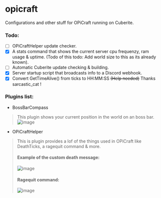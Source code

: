 # opicraft

Configurations and other stuff for OPiCraft running on Cuberite.
### Todo:
- [ ] OPiCraftHelper update checker.
- [X] A stats command that shows the current server cpu frequenzy, ram usage & uptime. (Todo of this todo: Add world size to this as its already known).
- [ ] Automatic Cuberite update checking & building.
- [X] Server startup script that broadcasts info to a Discord webhook.
- [X] Convert GetTimeAlive() from ticks to HH:MM:SS ~~(Help needed)~~ Thanks sarcastic_cat !

### Plugins list:
- BossBarCompass
> This plugin shows your current position in the world on an boss bar.
> ![image](https://user-images.githubusercontent.com/18449778/111003688-4c166f00-8390-11eb-998b-19d2ca9e7602.png)


- OPiCraftHelper
> This is plugin provides a lof of the things used in OPiCraft like DeathTicks, a ragequit command & more.
> #### Example of the custom death message:
> ![image](https://user-images.githubusercontent.com/18449778/111002281-d4474500-838d-11eb-8aec-4f5d6d16a1d0.png)
> #### Ragequit command:
> ![image](https://user-images.githubusercontent.com/18449778/111003459-da3e2580-838f-11eb-972a-bef1717872e5.png)


